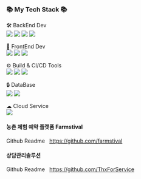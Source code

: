 ### 📚 My Tech Stack 📚
🛠 BackEnd Dev
<br>
<img src="https://img.shields.io/badge/Java-007396?style=flat&logo=Java&logoColor=white" />
<img src="https://img.shields.io/badge/Spring-6DB33F?style=flat&logo=Spring&logoColor=white" />
<img src="https://img.shields.io/badge/Spring Boot-6DB33F?style=flat&logo=Spring Boot&logoColor=white" />
<img src="https://img.shields.io/badge/Spring Security-6DB33F?style=flat&logo=Spring Security&logoColor=white" />

🎨 FrontEnd Dev
<br>
<img src="https://img.shields.io/badge/CSS3-1572B6?style=flat&logo=CSS3&logoColor=white" />
<img src="https://img.shields.io/badge/React-61DAFB?style=flat&logo=React&logoColor=black" />
<img src="https://img.shields.io/badge/HTML5-E34F26?style=flat&logo=HTML5&logoColor=white" /> 

⚙ Build & CI/CD Tools
<br>
<img src="https://img.shields.io/badge/Gradle-02303A?style=flat&logo=Gradle&logoColor=white" />
<img src="https://img.shields.io/badge/jenkins-D24939?style=flat&logo=jenkins&logoColor=white" />
<img src="https://img.shields.io/badge/docker-2496ED?style=flat&logo=docker&logoColor=white" />  

🔒 DataBase
<br>
<img src="https://img.shields.io/badge/Oracle-F80000?style=flat&logo=Oracle&logoColor=white" />
<img src="https://img.shields.io/badge/dbeaver-382923?style=flat&logo=dbeaver&logoColor=white" />  

☁ Cloud Service
<br>
<img src="https://img.shields.io/badge/AWS-232F3E?style=flat&logo=amazonwebservices&logoColor=white" />

#### 농촌 체험 예약 플랫폼 Farmstival
Github Readme
&nbsp;&nbsp;https://github.com/farmstival

#### 상담관리솔루션
Github Readme
&nbsp;&nbsp;https://github.com/ThxForService
